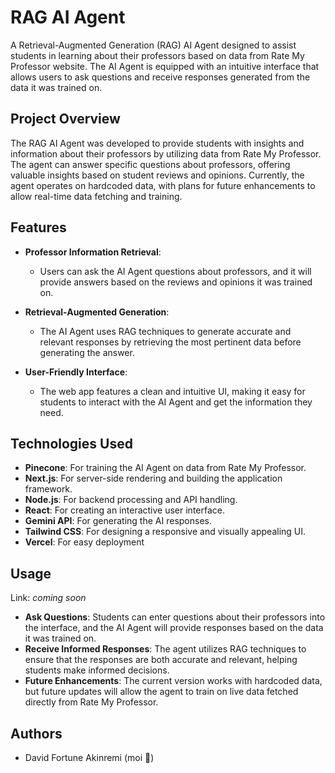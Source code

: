 # RAG AI Agent

A Retrieval-Augmented Generation (RAG) AI Agent designed to assist students in learning about their professors based on data from Rate My Professor website. The AI Agent is equipped with an intuitive interface that allows users to ask questions and receive responses generated from the data it was trained on.

## Project Overview

The RAG AI Agent was developed to provide students with insights and information about their professors by utilizing data from Rate My Professor. The agent can answer specific questions about professors, offering valuable insights based on student reviews and opinions. Currently, the agent operates on hardcoded data, with plans for future enhancements to allow real-time data fetching and training.

## Features

- **Professor Information Retrieval**:
  - Users can ask the AI Agent questions about professors, and it will provide answers based on the reviews and opinions it was trained on.

- **Retrieval-Augmented Generation**:
  - The AI Agent uses RAG techniques to generate accurate and relevant responses by retrieving the most pertinent data before generating the answer.

- **User-Friendly Interface**:
  - The web app features a clean and intuitive UI, making it easy for students to interact with the AI Agent and get the information they need.

## Technologies Used

- **Pinecone**: For training the AI Agent on data from Rate My Professor.
- **Next.js**: For server-side rendering and building the application framework.
- **Node.js**: For backend processing and API handling.
- **React**: For creating an interactive user interface.
- **Gemini API**: For generating the AI responses.
- **Tailwind CSS**: For designing a responsive and visually appealing UI.
- **Vercel**: For easy deployment

## Usage

Link: _coming soon_

- **Ask Questions**: Students can enter questions about their professors into the interface, and the AI Agent will provide responses based on the data it was trained on.
- **Receive Informed Responses**: The agent utilizes RAG techniques to ensure that the responses are both accurate and relevant, helping students make informed decisions.
- **Future Enhancements**: The current version works with hardcoded data, but future updates will allow the agent to train on live data fetched directly from Rate My Professor.


## Authors

- David Fortune Akinremi (moi 🙈)
